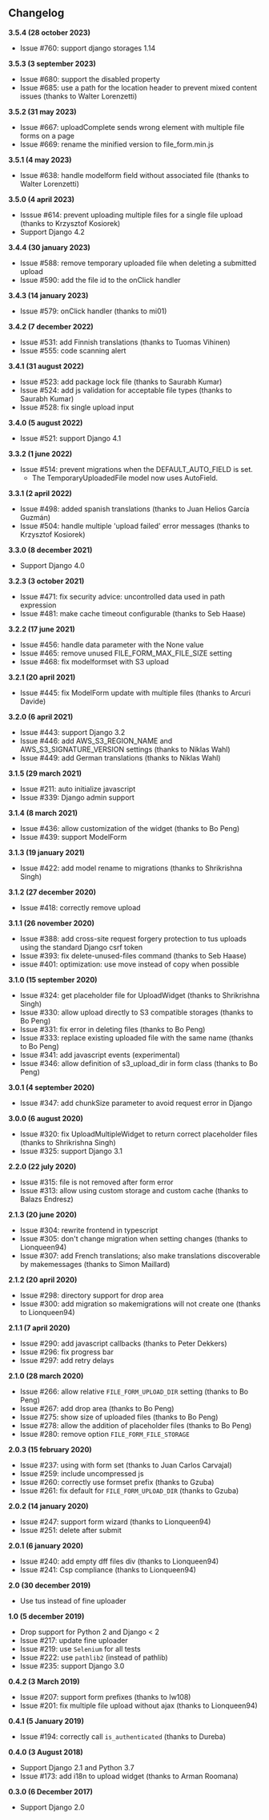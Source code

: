 ## Changelog

**3.5.4 (28 october 2023)**

- Issue #760: support django storages 1.14

**3.5.3 (3 september 2023)**

- Issue #680: support the disabled property
- Issue #685: use a path for the location header to prevent mixed content issues (thanks to Walter Lorenzetti)

**3.5.2 (31 may 2023)**

- Issue #667: uploadComplete sends wrong element with multiple file forms on a page
- Issue #669: rename the minified version to file_form.min.js

**3.5.1 (4 may 2023)**

- Issue #638: handle modelform field without associated file (thanks to Walter Lorenzetti)

**3.5.0 (4 april 2023)**

- Isssue #614: prevent uploading multiple files for a single file upload (thanks to Krzysztof Kosiorek)
- Support Django 4.2

**3.4.4 (30 january 2023)**

- Issue #588: remove temporary uploaded file when deleting a submitted upload
- Issue #590: add the file id to the onClick handler

**3.4.3 (14 january 2023)**

- Issue #579: onClick handler (thanks to mi01)

**3.4.2 (7 december 2022)**

- Issue #531: add Finnish translations (thanks to Tuomas Vihinen)
- Issue #555: code scanning alert

**3.4.1 (31 august 2022)**

- Issue #523: add package lock file (thanks to Saurabh Kumar)
- Issue #524: add js validation for acceptable file types (thanks to Saurabh Kumar)
- Issue #528: fix single upload input

**3.4.0 (5 august 2022)**

- Issue #521: support Django 4.1

**3.3.2 (1 june 2022)**

- Issue #514: prevent migrations when the DEFAULT_AUTO_FIELD is set.
  - The TemporaryUploadedFile model now uses AutoField.

**3.3.1 (2 april 2022)**

- Issue #498: added spanish translations (thanks to Juan Helios García Guzmán)
- Issue #504: handle multiple 'upload failed' error messages (thanks to Krzysztof Kosiorek)

**3.3.0 (8 december 2021)**

- Support Django 4.0

**3.2.3 (3 october 2021)**

- Issue #471: fix security advice: uncontrolled data used in path expression
- Issue #481: make cache timeout configurable (thanks to Seb Haase)

**3.2.2 (17 june 2021)**

- Issue #456: handle data parameter with the None value
- Issue #465: remove unused FILE_FORM_MAX_FILE_SIZE setting
- Issue #468: fix modelformset with S3 upload

**3.2.1 (20 april 2021)**

- Issue #445: fix ModelForm update with multiple files (thanks to Arcuri Davide)

**3.2.0 (6 april 2021)**

- Issue #443: support Django 3.2
- Issue #446: add AWS_S3_REGION_NAME and AWS_S3_SIGNATURE_VERSION settings (thanks to Niklas Wahl)
- Issue #449: add German translations (thanks to Niklas Wahl)

**3.1.5 (29 march 2021)**

- Issue #211: auto initialize javascript
- Issue #339: Django admin support

**3.1.4 (8 march 2021)**

- Issue #436: allow customization of the widget (thanks to Bo Peng)
- Issue #439: support ModelForm

**3.1.3 (19 january 2021)**

- Issue #422: add model rename to migrations (thanks to Shrikrishna Singh)

**3.1.2 (27 december 2020)**

- Issue #418: correctly remove upload

**3.1.1 (26 november 2020)**

- Issue #388: add cross-site request forgery protection to tus uploads using the standard Django csrf token
- Issue #393: fix delete-unused-files command (thanks to Seb Haase)
- issue #401: optimization: use move instead of copy when possible

**3.1.0 (15 september 2020)**

- Issue #324: get placeholder file for UploadWidget (thanks to Shrikrishna Singh)
- Issue #330: allow upload directly to S3 compatible storages (thanks to Bo Peng)
- Issue #331: fix error in deleting files (thanks to Bo Peng)
- Issue #333: replace existing uploaded file with the same name (thanks to Bo Peng)
- Issue #341: add javascript events (experimental)
- Issue #346: allow definition of s3_upload_dir in form class (thanks to Bo Peng)

**3.0.1 (4 september 2020)**

- Issue #347: add chunkSize parameter to avoid request error in Django

**3.0.0 (6 august 2020)**

- Issue #320: fix UploadMultipleWidget to return correct placeholder files (thanks to Shrikrishna Singh)
- Issue #325: support Django 3.1

**2.2.0 (22 july 2020)**

- Issue #315: file is not removed after form error
- Issue #313: allow using custom storage and custom cache (thanks to Balazs Endresz)

**2.1.3 (20 june 2020)**

- Issue #304: rewrite frontend in typescript
- Issue #305: don't change migration when setting changes (thanks to Lionqueen94)
- Issue #307: add French translations; also make translations discoverable by makemessages (thanks to Simon Maillard)

**2.1.2 (20 april 2020)**

- Issue #298: directory support for drop area
- Issue #300: add migration so makemigrations will not create one (thanks to Lionqueen94)

**2.1.1 (7 april 2020)**

- Issue #290: add javascript callbacks (thanks to Peter Dekkers)
- Issue #296: fix progress bar
- Issue #297: add retry delays

**2.1.0 (28 march 2020)**

- Issue #266: allow relative `FILE_FORM_UPLOAD_DIR` setting (thanks to Bo Peng)
- Issue #267: add drop area (thanks to Bo Peng)
- Issue #275: show size of uploaded files (thanks to Bo Peng)
- Issue #278: allow the addition of placeholder files (thanks to Bo Peng)
- Issue #280: remove option `FILE_FORM_FILE_STORAGE`

**2.0.3 (15 february 2020)**

- Issue #237: using with form set (thanks to Juan Carlos Carvajal)
- Issue #259: include uncompressed js
- Issue #260: correctly use formset prefix (thanks to Gzuba)
- Issue #261: fix default for `FILE_FORM_UPLOAD_DIR` (thanks to Gzuba)

**2.0.2 (14 january 2020)**

- Issue #247: support form wizard (thanks to Lionqueen94)
- Issue #251: delete after submit

**2.0.1 (6 january 2020)**

- Issue #240: add empty dff files div (thanks to Lionqueen94)
- Issue #241: Csp compliance (thanks to Lionqueen94)

**2.0 (30 december 2019)**

- Use tus instead of fine uploader

**1.0 (5 december 2019)**

- Drop support for Python 2 and Django < 2
- Issue #217: update fine uploader
- Issue #219: use `Selenium` for all tests
- Issue #222: use `pathlib2` (instead of pathlib)
- Issue #235: support Django 3.0

**0.4.2 (3 March 2019)**

- Issue #207: support form prefixes (thanks to Iw108)
- Issue #201: fix multiple file upload without ajax (thanks to Lionqueen94)

**0.4.1 (5 January 2019)**

- Issue #194: correctly call `is_authenticated` (thanks to Dureba)

**0.4.0 (3 August 2018)**

- Support Django 2.1 and Python 3.7
- Issue #173: add i18n to upload widget (thanks to Arman Roomana)

**0.3.0 (6 December 2017)**

- Support Django 2.0
